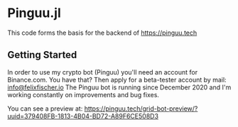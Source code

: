 # Pinguu.jl

This code forms the basis for the backend of https://pinguu.tech

## Getting Started

In order to use my crypto bot (Pinguu) you'll need an account for Binance.com. You have that? Then apply for a beta-tester account by mail: info@felixfischer.io
The Pinguu bot is running since December 2020 and I'm working constantly on improvements and bug fixes. 

You can see a preview at: https://pinguu.tech/grid-bot-preview/?uuid=379408FB-1813-4B04-BD72-A89F6CE508D3
